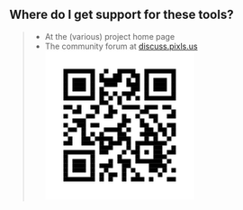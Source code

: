 ## Where do I get support for these tools?

> - At the (various) project home page
> - The community forum at [discuss.pixls.us](https://discuss.pixls.us) <br/> ![](QR_codes/pixls_discuss.svg)
